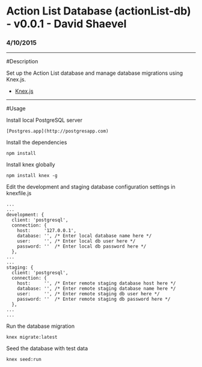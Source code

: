 # Action List Database (actionList-db) - v0.0.1 - David Shaevel
### 4/10/2015

---

#Description

Set up the Action List database and manage database migrations using Knex.js.

- [Knex.js](http://knexjs.org)

---

#Usage

Install local PostgreSQL server

    [Postgres.app](http://postgresapp.com)

Install the dependencies

    npm install

Install knex globally

    npm install knex -g

Edit the development and staging database configuration settings in knexfile.js

    ...
    ...
    development: {
      client: 'postgresql',
      connection: {
        host:     '127.0.0.1',
        database: '', /* Enter local database name here */
        user:     '', /* Enter local db user here */
        password: ''  /* Enter local db password here */
      },
    ...
    ...
    staging: {
      client: 'postgresql',
      connection: {
        host:     '', /* Enter remote staging database host here */
        database: '', /* Enter remote staging database name here */
        user:     '', /* Enter remote staging db user here */
        password: ''  /* Enter remote staging db password here */
      },
    ...
    ...

Run the database migration

    knex migrate:latest

Seed the database with test data

    knex seed:run